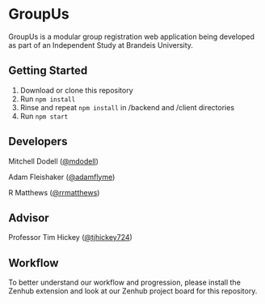 # GroupUs
GroupUs is a modular group registration web application being developed as part of an Independent Study at Brandeis University.

## Getting Started
1) Download or clone this repository
2) Run `npm install`
3) Rinse and repeat `npm install` in /backend and /client directories
4) Run `npm start`

## Developers
Mitchell Dodell ([@mdodell](https://github.com/mdodell))

Adam Fleishaker ([@adamflyme](https://github.com/adamflyme))

R Matthews ([@rrmatthews](https://github.com/rrmatthews))

## Advisor
Professor Tim Hickey ([@tjhickey724](https://github.com/tjhickey724))

## Workflow
To better understand our workflow and progression, please install the Zenhub extension and look at our Zenhub project board for this repository.
